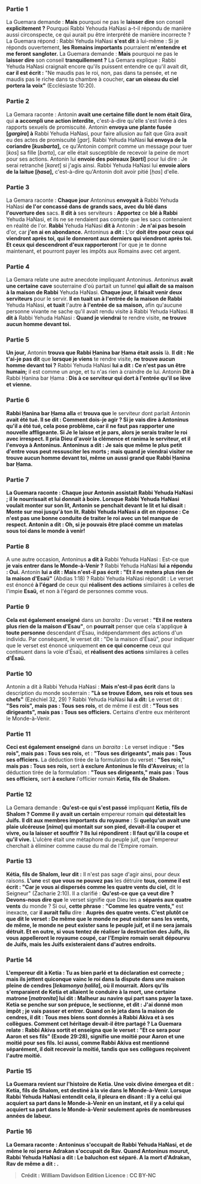 
### Partie 1
La Guemara demande : <b>Mais</b> pourquoi ne pas le <b>laisser dire</b> son conseil <b>explicitement ?</b> Pourquoi Rabbi Yehouda HaNasi a-t-il répondu de manière aussi circonspecte, ce qui aurait pu être interprété de manière incorrecte ? La Guemara répond : Rabbi Yehuda HaNasi <b>s'est dit</b> à lui-même : Si je réponds ouvertement, <b>les Romains importants</b> pourraient <b>m'entendre et me feront</b> <b>sangloter.</b> La Guemara demande : <b>Mais</b> pourquoi ne pas le <b>laisser dire</b> son conseil <b>tranquillement ?</b> La Gemara explique : Rabbi Yehuda HaNasi craignait encore qu'ils puissent entendre ce qu'il avait dit, <b>car il est écrit :</b> "Ne maudis pas le roi, non, pas dans ta pensée, et ne maudis pas le riche dans ta chambre à coucher, <b>car un oiseau du ciel portera la voix"</b> (Ecclésiaste 10:20).

### Partie 2
La Gemara raconte : Antonin <b>avait une certaine fille dont le nom était Gira,</b> qui <b>a accompli une action interdite,</b> c'est-à-dire qu'elle s'est livrée à des rapports sexuels de promiscuité. Antonin <b>envoya une plante fusée [<i>gargira</i>] à</b> Rabbi Yehuda HaNasi, pour faire allusion au fait que Gira avait eu des actes de promiscuité [<i>gar</i>]. Rabbi Yehuda HaNasi <b>lui envoya de la coriandre [<i>kusbarta</i>],</b> ce qu'Antonin comprit comme un message pour tuer [<i>kos</i>] sa fille [<i>barta</i>], car elle était susceptible de recevoir la peine de mort pour ses actions. Antonin lui <b>envoie des poireaux [<i>karti</i>]</b> pour lui dire : Je serai retranché [<i>karet</i>] si j'agis ainsi. Rabbi Yehuda HaNasi lui <b>envoie alors de la laitue [<i>ḥasa</i>],</b> c'est-à-dire qu'Antonin doit avoir pitié [<i>ḥas</i>] d'elle.

### Partie 3
La Gemara raconte : <b>Chaque jour</b> Antoninus <b>envoyait à</b> Rabbi Yehuda HaNasi <b>de l'or concassé dans de grands sacs, avec du blé dans l'ouverture des</b> sacs. <b>Il</b> <b>dit à</b> ses serviteurs : <b>Apportez</b> ce <b>blé à Rabbi</b> Yehuda HaNasi, et ils ne se rendaient pas compte que les sacs contenaient en réalité de l'or. <b>Rabbi</b> Yehuda HaNasi <b>dit à</b> Antonin : <b>Je n'ai pas besoin</b> d'or, car <b>j'en ai en abondance.</b> Antoninus <b>a dit :</b> L'or <b>doit être pour ceux qui viendront après toi, qui le donneront aux derniers qui viendront après toi. Et ceux qui descendront d'eux rapporteront</b> l'or que je te donne maintenant, et pourront payer les impôts aux Romains avec cet argent.

### Partie 4
La Gemara relate une autre anecdote impliquant Antoninus. Antoninus <b>avait une certaine</b> <b>cave</b> souterraine d'où partait un tunnel <b>qui allait de sa maison à la maison de Rabbi</b> Yehuda HaNasi. <b>Chaque jour, il faisait venir deux serviteurs</b> pour le servir. <b>Il en tuait un à l'entrée de la maison de Rabbi</b> Yehuda HaNasi, <b>et tuait</b> l'autre <b>à l'entrée de sa maison,</b> afin qu'aucune personne vivante ne sache qu'il avait rendu visite à Rabbi Yehuda HaNasi. <b>Il dit à</b> Rabbi Yehuda HaNasi : <b>Quand je viendrai</b> te rendre visite, <b>ne trouve aucun homme devant toi.</b>

### Partie 5
<b>Un jour,</b> Antonin <b>trouva que Rabbi Ḥanina bar Ḥama était assis</b> là. <b>Il dit : Ne t'ai-je pas dit</b> que <b>lorsque je viens</b> te rendre visite, <b>ne trouve aucun homme devant toi ?</b> Rabbi Yehuda HaNasi <b>lui a dit : Ce n'est pas un être humain;</b> il est comme un ange, et tu n'as rien à craindre de lui. Antonin <b>Dit à</b> Rabbi Ḥanina bar Ḥama : <b>Dis à ce serviteur qui dort à l'entrée qu'il se lève et vienne.</b>

### Partie 6
<b>Rabbi Ḥanina bar Ḥama alla</b> et <b>trouva que</b> le serviteur dont parlait Antonin <b>avait été tué. Il se dit : <b>Comment dois-je agir ? Si je vais dire</b> à Antoninus <b>qu'il a été tué,</b> cela pose problème, car il ne faut <b>pas rapporter une nouvelle affligeante</b>. Si <b>Je le laisse et je pars,</b> alors je serais <b>traiter le roi avec irrespect. Il pria</b> Dieu d'avoir <b>la clémence et ranima</b> le serviteur, <b>et il l'envoya</b> à Antoninus. Antoninus <b>a dit : Je sais</b> que même <b>le plus petit d'entre vous</b> peut <b>ressusciter les morts ; mais quand je viendrai</b> visiter <b>ne trouve aucun homme devant toi,</b> même un aussi grand que Rabbi Ḥanina bar Ḥama.

### Partie 7
La Guemara raconte : <b>Chaque jour</b> Antonin <b>assistait Rabbi</b> Yehuda HaNasi ; <b>il le nourrissait</b> et <b>lui donnait à boire. Lorsque Rabbi</b> Yehuda HaNasi <b>voulait monter sur son lit,</b> Antonin <b>se penchait devant le lit</b> et <b>lui disait : Monte sur moi jusqu'à ton lit.</b> Rabbi Yehuda HaNasi <b>a dit</b> en réponse : Ce n'est pas une bonne conduite de traiter le roi avec un tel manque de respect. Antonin a dit : Oh, si je pouvais être placé comme un matelas sous toi dans le monde à venir!</b>

### Partie 8
A une autre occasion, Antoninus <b>a dit à</b> Rabbi Yehuda HaNasi : Est-ce que <b>je vais entrer dans le Monde-à-Venir ?</b> Rabbi Yehuda HaNasi <b>lui a répondu : Oui.</b> Antonin <b>lui a dit : Mais n'est-il pas écrit : "Et il ne restera plus rien de la maison d'Esaü"</b> (Abdias 1:18) ? Rabbi Yehuda HaNasi répondit : Le verset est énoncé <b>à l'égard</b> de ceux qui <b>réalisent des actions</b> similaires à celles <b>de</b> l'impie <b>Esaü,</b> et non à l'égard de personnes comme vous.

### Partie 9
<b>Cela est également enseigné</b> dans un <i>baraita</i> : Du verset : <b>"Et il ne restera plus rien de la maison d'Esau"</b>, on <b>pourrait</b> penser que cela s'applique <b>à toute personne</b> descendant d'Esau, indépendamment des actions d'un individu. Par conséquent, le verset dit : "De la maison d'Ésaü", </b> pour indiquer que le verset est énoncé uniquement <b>en ce qui concerne</b> ceux qui continuent dans la voie d'Ésaü, et <b>réalisent des actions</b> similaires à celles <b>d'Ésaü.</b>

### Partie 10
Antonin a dit à Rabbi Yehuda HaNasi : <b>Mais n'est-il pas écrit</b> dans la description du monde souterrain : <b>"Là se trouve Edom, ses rois et tous ses chefs"</b> (Ezéchiel 32, 29) ? Rabbi Yehuda HaNasi <b>lui a dit:</b> Le verset dit : <b>"Ses rois", mais pas : Tous ses rois,</b> et de même il est dit : <b>"Tous ses dirigeants", mais pas : Tous ses officiers.</b> Certains d'entre eux mériteront le Monde-à-Venir.

### Partie 11
<b>Ceci est également enseigné</b> dans un <i>baraita</i> : Le verset indique : <b>"Ses rois", mais pas : Tous ses rois,</b> et : <b>"Tous ses dirigeants", mais pas : Tous ses officiers.</b> La déduction tirée de la formulation du verset : <b>"Ses rois," mais pas : Tous ses rois,</b> sert <b>à exclure Antoninus le fils d'Asveirus;</b> et la déduction tirée de la formulation : <b>"Tous ses dirigeants," mais pas : Tous ses officiers,</b> sert <b>à exclure</b> l'officier romain <b>Ketia, fils de Shalom.</b>

### Partie 12
La Gemara demande : <b>Qu'est-ce qui s'est passé</b> impliquant <b>Ketia, fils de Shalom ? Comme il y avait un certain</b> empereur romain <b>qui détestait les Juifs. Il dit aux membres importants</b> <b>du royaume :</b> Si <b>quelqu'un avait une plaie ulcéreuse [<i>nima</i>] qui montait sur son pied, devait-il la couper et vivre, ou la laisser et souffrir ? Ils lui répondirent : Il faut qu'il la coupe et qu'il vive.</b> L'ulcère était une métaphore du peuple juif, que l'empereur cherchait à éliminer comme cause du mal de l'Empire romain.

### Partie 13
<b>Kétia, fils de Shalom, leur dit :</b> Il n'est pas sage d'agir ainsi, pour deux raisons. <b>L'une</b> est <b>que vous ne pouvez pas</b> les détruire <b>tous, comme il est écrit : "Car je vous ai dispersés comme les quatre vents du ciel,</b> dit le Seigneur" (Zacharie 2:10). Il a clarifié : <b>Qu'est-ce que ça veut dire ? Devons-nous dire que</b> le verset signifie que Dieu les a <b>séparés aux quatre vents</b> du monde ? Si oui, <b>cette phrase</b> : <b>"Comme les quatre vents,"</b> est inexacte, car <b>il aurait fallu</b> dire : <b>Auprès des quatre vents. C'est plutôt ce que dit le verset : <b>De même que le monde ne peut</b> exister <b>sans les vents, de même, le monde ne peut</b> exister <b>sans le peuple juif,</b> et il ne sera jamais détruit. <b>Et en outre,</b> si vous tentez de réaliser la destruction des Juifs, <b>ils vous appelleront le royaume coupé,</b> car l'Empire romain serait dépourvu de Juifs, mais les Juifs existeraient dans d'autres endroits.

### Partie 14
L'empereur <b>dit à</b> Ketia : <b>Tu as bien parlé</b> et ta déclaration est correcte ; <b>mais ils jettent quiconque vainc le roi</b> dans la dispute <b>dans une maison pleine de cendres [<i>lekamonya ḥalila</i>],</b> où il mourrait. <b>Alors qu'ils s'emparaient</b> de Ketia <b>et allaient</b> le conduire à la mort, <b>une certaine matrone [<i>matronita</i>] lui dit : Malheur au navire qui part sans</b> payer la <b>taxe.</b> Ketia <b>se penche sur son prépuce, le sectionne,</b> et <b>dit : J'ai donné mon impôt ; je</b> vais <b>passer et entrer. Quand on le jeta</b> dans la maison de cendres, <b>il dit : Tous mes biens</b> sont donnés <b>à Rabbi Akiva et à ses collègues.</b> Comment cet héritage devait-il être partagé ? La Guemara relate : <b>Rabbi Akiva sortit et enseigna</b> que le verset : <b>"Et ce sera pour Aaron et ses fils"</b> (Exode 29:28), signifie <b>une moitié pour Aaron et une moitié pour ses fils.</b> Ici aussi, comme Rabbi Akiva est mentionné séparément, il doit recevoir la moitié, tandis que ses collègues reçoivent l'autre moitié.

### Partie 15
La Guemara revient sur l'histoire de Ketia. <b>Une voix divine émergea et dit : Ketia, fils de Shalom, est destiné à la vie dans le Monde-à-Venir.</b> Lorsque <b>Rabbi</b> Yehuda HaNasi entendit cela, <b>il pleura en disant : Il y a</b> celui qui <b>acquiert sa</b> part dans le <b>Monde</b>-à-Venir <b>en un instant, et il y a</b> celui qui <b>acquiert sa</b> part dans le <b>Monde</b>-à-Venir seulement <b>après de nombreuses années</b> de labeur.

### Partie 16
La Gemara raconte : <b>Antoninus s'occupait de Rabbi</b> Yehuda HaNasi, et de même le roi perse <b>Adrakan s'occupait de Rav. Quand Antoninus mourut, Rabbi</b> Yehuda HaNasi <b>a dit : Le baluchon est séparé. A la mort d'Adrakan, Rav</b> de même <b>a dit : </b>.

>Crédit : William Davidson Edition
>Licence : CC BY-NC